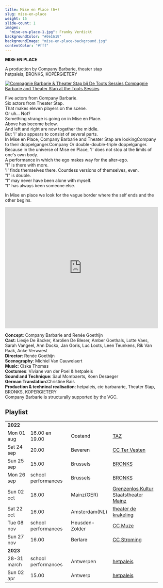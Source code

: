 ```yaml
---
title: Mise en Place (6+)
slug: mise-en-place
weight: 15
slide-count: 1
images:
  "mise-en-place-1.jpg": Franky Verdickt
backgroundColor: "#0e1619"
backgroundImage: "mise-en-place-background.jpg"
contentColor: "#fff"
---
```


<style>
    #main {
        background-repeat: repeat;
    }
    .speellijst a {
      border-bottom-color: rgba(255, 255, 255, 0.4);
    }
</style>

**MISE EN PLACE**<br>

A production by Company Barbarie, theater stap<br>
hetpaleis, BRONKS, KOPERGIETERY

<a href="https://www.vrt.be/vrtnu/a-z/de-toots-sessies/3/de-toots-sessies-s3a10/" target="_blank"><img src="/img/mise-en-place-toots-sessies.jpg" alt="Compagnie Barbarie & Theater Stap bij De Toots Sessies">
Compagnie Barbarie and Theater Stap at the Toots Sessies</a>

Five actors from Company Barbarie.<br>
Six actors from Theater Stap.<br>
That makes eleven players on the scene.<br>
Or uh... Not?<br>
Something strange is going on in Mise en Place.<br>
Above has become below.<br>
And left and right are now together the middle.<br>
But 'I' also appears to consist of several parts.<br>
In Mise en Place, Company Barbarie and Theater Stap are lookingCompany
to their doppelganger.Company
Or double-double-triple doppelganger.<br>
Because in the universe of Mise en Place, 'I' does not stop at the limits of one's own body.<br>
A performance in which the ego makes way for the alter-ego.<br>
"I" is there with more.<br>
'I' finds themselves there. Countless versions of themselves, even.<br>
"I" is double.<br>
“I” may never have been alone with myself.<br>
"I" has always been someone else.<br>

In Mise en place we look for the vague border where the self ends and the other begins.<br>

<iframe src="https://player.vimeo.com/video/636546880" width="100%" height="400" frameborder="0" allow="autoplay; fullscreen; picture-in-picture" allowfullscreen></iframe>

**Concept**: Company Barbarie and Renée Goethijn<br>
**Cast**: Liesje De Backer, Karolien De Bleser, Amber Goethals, Lotte Vaes, Sarah Vangeel, Ann Dockx, Jan Goris, Luc Loots, Leen Teunkens, Rik Van Raak, Anke Verwaest<br>
**Director**: Renée Goethijn<br>
**Scenography**: Michiel Van Cauwelaert<br>
**Music**: Ciska Thomas<br>
**Costumes**: Viviane van der Poel &amp; hetpaleis<br>
**Sound and Technique**: Saul Mombaerts, Koen Desaeger<br>
**German Translation**:Christine Bais<br>
**Production &amp; technical realisation**: hetpaleis, cie barbararie, Theater Stap, BRONKS, KOPERGIETERY<br>
Company Barbarie is structurally supported by the VGC.

## Playlist

<div class="table-responsive">
<table class="speellijst">
<tr><td colspan="5"><strong>2022</strong></td></tr>
<tr><td>Mon 01 aug</td><td>16.00 en 19.00</td><td>Oostend</td><td><a href="https://www.theateraanzee.be/programma/mise-en-place-6/">TAZ</a></td></tr>
<tr><td>Sat 24 sep</td><td>20.00</td><td>Beveren</td><td><a href="https://www.tervesten.be/nl/programma/">CC Ter Vesten</a></td></tr>
<tr><td>Sun 25 sep</td><td>15.00</td><td>Brussels</td><td><a href="https://www.bronks.be/">BRONKS</a></td></tr>
<tr><td>Mon 26 sep</td><td>school performances</td><td>Brussels</td><td><a href="https://www.bronks.be/">BRONKS</a></td></tr>
<tr><td>Sun 02 oct</td><td>18.00</td><td>Mainz(GER)</td><td><a href="https://www.grenzenlos-kultur.de/">Grenzenlos Kultur Staatstheater Mainz</a></td></tr>
<tr><td>Sat 22 oct</td><td>16.00</td><td>Amsterdam(NL)</td><td><a href="https://krakeling.nl/programma/mise-en-place/">theater de krakeling</a></td></tr>
<tr><td>Tue 08 nov</td><td>school performances</td><td>Heusden-Zolder</td><td><a href="https://www.muze.be/dagvoorstellingen.html/">CC Muze</a></td></tr>
<tr><td>Sun 27 nov</td><td>16.00</td><td>Berlare</td><td><a href="https://www.berlare.be/e-loket-cc-stroming.html/">CC Stroming</a></td></tr>
  
<tr><td colspan="5"><strong>2023</strong></td></tr>
<tr><td>28-31 march</td><td>school performances</td><td>Antwerpen</td><td><a href="https://www.hetpaleis.be/">hetpaleis</a></td></tr>
<tr><td>Sun 02 apr</td><td>15.00</td><td>Antwerp</td><td><a href="https://www.hetpaleis.be/">hetpaleis</a></td></tr>

</table>
</div>
